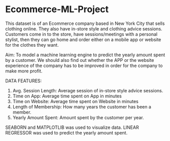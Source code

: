 # Ecommerce-ML-Project
This dataset is of an Ecommerce company based in New York City that sells clothing online.
They also have in-store style and clothing advice sessions.
Customers come in to the store, have sessions/meetings with a personal stylist, then they can go home and order either on a mobile app or website for the clothes they want.

Aim: To model a machine learning engine to predict the yearly amount spent by a customer.
We should also find out whether the APP or the website experience of the company has to be improved in order for the company to make more profit.

DATA FEATURES: 
1. Avg. Session Length: Average session of in-store style advice sessions.
2. Time on App: Average time spent on App in minutes
3. Time on Website: Average time spent on Website in minutes
4. Length of Membership: How many years the customer has been a member.
5. Yearly Amount Spent: Amount spent by the customer per year.
 
 SEABORN and MATPLOTLIB was used to visualize data.
 LINEAR REGRESSOR was used to predict the yearly amount spent. 
